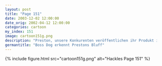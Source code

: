 ```yaml
---
layout: post
title: "Page 151"
date: 2003-12-02 12:00:00
date_orig: 2002-04-12 12:00:00
categories: cartoon
my_index: 151
image: cartoon151g.png
description: "Preston, unsere Konkurenten veröffentlichen ihr Produkt in zwei Monaten Wir muessen schneller arbeiten Ich werde was besseres machen, Chef. Ich hacke mich in den Computer unserer Konkurrenten und lösche die Quellcodes erstens ist das illegal und unmorallisch. zweitens, weißt du nicht wirklich wie man einen hackt, oder Wo ist das große PASSWORT eingabefeld, wie in den filmen Preston Boss Dog"
germantitle: "Boss Dog erkennt Prestons Bluff"
---
```


{% include figure.html src="cartoon151g.png" alt="Hackles Page 151"  %}
